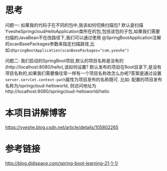 # 思考
问题一: 如果我的代码子在不同的包中,我该如何切换扫描包?
默认是扫描YvesheSpringcloudHelloApplication类所在的包,包括该包的子包,如果我们需要扫描的JavaBean不在改路径下,我们可以通过使用
@SpringBootApplication注解的scanBasePackages参数来指定扫描路径,比如:`@SpringBootApplication(scanBasePackages="com.yveshe")`

问题二: 我们启动的SpringBoot项目,默认的项目名称是没有的(http://localhost:8080/hello),该如何设置?
默认发布的项目在Root目录下,是没有项目名称的,如果我们需要像往常一样有一个项目名称改怎么办呢?答案是通过设置`server.servlet.context-path`属性为项目发布的名称既可.
比如: 配置的项目发布名称为/springcloud-helloworld, 则访问地址为 http://localhost:8080/springcloud-helloworld/hello

# 本项目讲解博客
https://yveshe.blog.csdn.net/article/details/105802265

# 参考链接
http://blog.didispace.com/spring-boot-learning-21-1-1/
